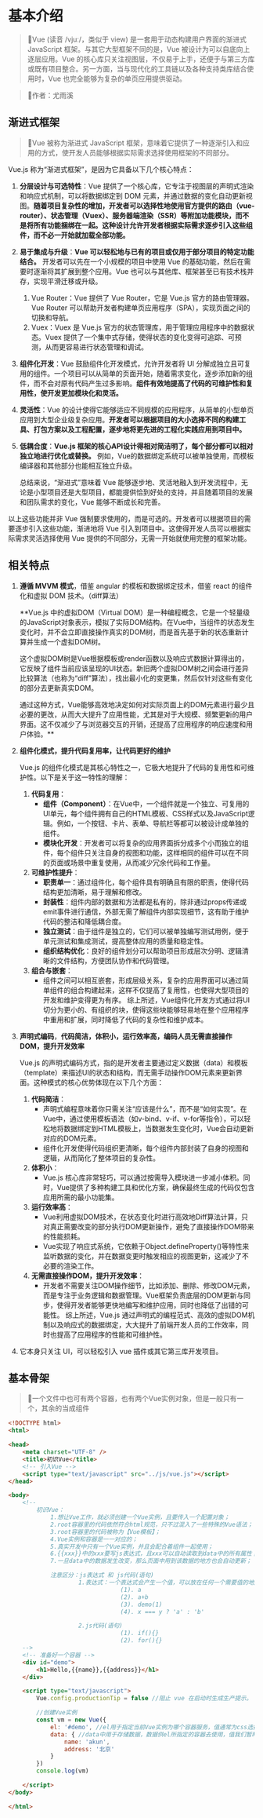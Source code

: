 # 基本介绍

<!-- ## 目录

- [渐进式框架](#渐进式框架)
- [相关特点](#相关特点)
- [基本骨架](#基本骨架) -->

> 📌Vue (读音 /vjuː/，类似于 view) 是一套用于动态构建用户界面的渐进式 JavaScript 框架。与其它大型框架不同的是，Vue 被设计为可以自底向上逐层应用。Vue 的核心库只关注视图层，不仅易于上手，还便于与第三方库或既有项目整合。另一方面，当与现代化的工具链以及各种支持类库结合使用时，Vue 也完全能够为复杂的单页应用提供驱动。

> 📌作者：尤雨溪

## 渐进式框架

> 📌Vue 被称为渐进式 JavaScript 框架，意味着它提供了一种逐渐引入和应用的方式，使开发人员能够根据实际需求选择使用框架的不同部分。

Vue.js 称为“渐进式框架”，是因为它具备以下几个核心特点：

1. **分层设计与可选特性**：Vue 提供了一个核心库，它专注于视图层的声明式渲染和响应式机制，可以将数据绑定到 DOM 元素，并通过数据的变化自动更新视图。**随着项目复杂性的增加，开发者可以选择性地使用官方提供的路由（vue-router）、状态管理（Vuex）、服务器端渲染（SSR）等附加功能模块，而不是将所有功能捆绑在一起。这种设计允许开发者根据实际需求逐步引入这些组件，而不必一开始就加载全部功能。**
2. **易于集成与升级**：**Vue 可以轻松地与已有的项目或仅用于部分项目的特定功能结合。** 开发者可以先在一个小规模的项目中使用 Vue 的基础功能，然后在需要时逐渐将其扩展到整个应用。Vue 也可以与其他库、框架甚至已有技术栈并存，实现平滑迁移或升级。
   1. Vue Router：Vue 提供了 Vue Router，它是 Vue.js 官方的路由管理器。Vue Router 可以帮助开发者构建单页应用程序（SPA），实现页面之间的切换和导航。
   2. Vuex：Vuex 是 Vue.js 官方的状态管理库，用于管理应用程序中的数据状态。Vuex 提供了一个集中式存储，使得状态的变化变得可追踪、可预测，从而更容易进行状态管理和调试。
3. **组件化开发**：Vue 鼓励组件化开发模式，允许开发者将 UI 分解成独立且可复用的组件。一个项目可以从简单的页面开始，随着需求变化，逐步添加新的组件，而不会对原有代码产生过多影响。**组件有效地提高了代码的可维护性和复用性，使开发更加模块化和灵活。**
4. **灵活性**：Vue 的设计使得它能够适应不同规模的应用程序，从简单的小型单页应用到大型企业级复杂应用。**开发者可以根据项目的大小选择不同的构建工具、打包方案以及工程配置，逐步地将更先进的工程化实践应用到项目中。**
5. **低耦合度**：**Vue.js 框架的核心API设计得相对简洁明了，每个部分都可以相对独立地进行优化或替换。** 例如，Vue的数据绑定系统可以被单独使用，而模板编译器和其他部分也能相互独立升级。

   总结来说，“渐进式”意味着 Vue 能够逐步地、灵活地融入到开发流程中，无论是小型项目还是大型项目，都能提供恰到好处的支持，并且随着项目的发展和团队需求的变化，Vue 能够不断成长和完善。

以上这些功能并非 Vue 强制要求使用的，而是可选的。开发者可以根据项目的需要逐步引入这些功能，渐进地将 Vue 引入到项目中。这使得开发人员可以根据实际需求灵活选择使用 Vue 提供的不同部分，无需一开始就使用完整的框架功能。

## 相关特点

1. **遵循 MVVM 模式**，借鉴 angular 的模板和数据绑定技术，借鉴 react 的组件化和虚拟 DOM 技术。（diff算法）

   \*\*Vue.js 中的虚拟DOM（Virtual DOM）是一种编程概念，它是一个轻量级的JavaScript对象表示，模拟了实际DOM结构。在Vue中，当组件的状态发生变化时，并不会立即直接操作真实的DOM树，而是首先基于新的状态重新计算并生成一个虚拟DOM树。

   这个虚拟DOM树是Vue根据模板或render函数以及响应式数据计算得出的，它反映了组件当前应该呈现的UI状态。新旧两个虚拟DOM树之间会进行差异比较算法（也称为“diff”算法），找出最小化的变更集，然后仅针对这些有变化的部分去更新真实DOM。

   通过这种方式，Vue能够高效地决定如何对实际页面上的DOM元素进行最少且必要的更改，从而大大提升了应用性能，尤其是对于大规模、频繁更新的用户界面。这不仅减少了与浏览器交互的开销，还提高了应用程序的响应速度和用户体验。\*\*
2. **组件化模式，提升代码复用率，让代码更好的维护**

   Vue.js 的组件化模式是其核心特性之一，它极大地提升了代码的复用性和可维护性。以下是关于这一特性的理解：
   1. **代码复用**：
      - **组件（Component）**：在Vue中，一个组件就是一个独立、可复用的UI单元，每个组件拥有自己的HTML模板、CSS样式以及JavaScript逻辑。例如，一个按钮、卡片、表单、导航栏等都可以被设计成单独的组件。
      - **模块化开发**：开发者可以将复杂的应用界面拆分成多个小而独立的组件，每个组件只关注自身的视图和功能，这样相同的组件可以在不同的页面或场景中重复使用，从而减少冗余代码和工作量。
   2. **可维护性提升**：
      - **职责单一**：通过组件化，每个组件具有明确且有限的职责，使得代码结构更加清晰，易于理解和修改。
      - **封装性**：组件内部的数据和方法都是私有的，除非通过props传递或emit事件进行通信，外部无需了解组件内部实现细节，这有助于维护代码的整洁和降低耦合度。
      - **独立测试**：由于组件是独立的，它们可以被单独编写测试用例，便于单元测试和集成测试，提高整体应用的质量和稳定性。
      - **组织结构优化**：良好的组件划分可以帮助项目形成层次分明、逻辑清晰的文件结构，方便团队协作和代码管理。
   3. **组合与嵌套**：
      - 组件之间可以相互嵌套，形成层级关系，复杂的应用界面可以通过简单组件的组合构建起来，这样不仅提高了复用性，也使得大型项目的开发和维护变得更为有序。
        综上所述，Vue组件化开发方式通过将UI切分为更小的、有组织的块，使得这些块能够轻易地在整个应用程序中重用和扩展，同时降低了代码的复杂性和维护成本。
3. **声明式编码**，**代码简洁，体积小，运行效率高，编码人员无需直接操作DOM，提升开发效率**

   Vue.js 的声明式编码方式，指的是开发者主要通过定义数据（data）和模板（template）来描述UI的状态和结构，而无需手动操作DOM元素来更新界面。这种模式的核心优势体现在以下几个方面：
   1. **代码简洁**：
      - 声明式编程意味着你只需关注“应该是什么”，而不是“如何实现”。在Vue中，通过使用模板语法（如v-bind、v-if、v-for等指令），可以轻松地将数据绑定到HTML模板上，当数据发生变化时，Vue会自动更新对应的DOM元素。
      - 组件化开发使得代码组织更清晰，每个组件内部封装了自身的视图和逻辑，从而简化了整体项目的复杂性。
   2. **体积小**：
      - Vue.js 核心库非常轻巧，可以通过按需导入模块进一步减小体积。同时，Vue提供了多种构建工具和优化方案，确保最终生成的代码仅包含应用所需的最小功能集。
   3. **运行效率高**：
      - Vue利用虚拟DOM技术，在状态变化时进行高效地Diff算法计算，只对真正需要改变的部分执行DOM更新操作，避免了直接操作DOM带来的性能损耗。
      - Vue实现了响应式系统，它依赖于Object.defineProperty()等特性来监听数据的变化，并在数据变更时触发相应的视图更新，这减少了不必要的渲染工作。
   4. **无需直接操作DOM，提升开发效率**：
      - 开发者不需要关注DOM操作细节，比如添加、删除、修改DOM元素，而是专注于业务逻辑和数据管理。Vue框架负责底层的DOM更新与同步，使得开发者能够更快地编写和维护应用，同时也降低了出错的可能性。
        综上所述，Vue.js 通过声明式的编程范式、高效的虚拟DOM机制以及响应式的数据绑定，大大提升了前端开发人员的工作效率，同时也提高了应用程序的性能和可维护性。
4. 它本身只关注 UI，可以轻松引入 vue 插件或其它第三库开发项目。

## 基本骨架

> 📌一个文件中也可有两个容器，也有两个Vue实例对象，但是一般只有一个，其余的当成组件

```html
<!DOCTYPE html>
<html>

<head>
    <meta charset="UTF-8" />
    <title>初识Vue</title>
    <!-- 引入Vue -->
    <script type="text/javascript" src="../js/vue.js"></script>
</head>

<body>
    <!--
        初识Vue：
            1.想让Vue工作，就必须创建一个Vue实例，且要传入一个配置对象；
            2.root容器里的代码依然符合html规范，只不过混入了一些特殊的Vue语法；
            3.root容器里的代码被称为【Vue模板】；
            4.Vue实例和容器是一一对应的；
            5.真实开发中只有一个Vue实例，并且会配合着组件一起使用；
            6.{{xxx}}中的xxx要写js表达式，且xxx可以自动读取到data中的所有属性；
            7.一旦data中的数据发生改变，那么页面中用到该数据的地方也会自动更新；

            注意区分：js表达式 和 js代码(语句)
                    1.表达式：一个表达式会产生一个值，可以放在任何一个需要值的地方：
                                (1). a
                                (2). a+b
                                (3). demo(1)
                                (4). x === y ? 'a' : 'b'

                    2.js代码(语句)
                                (1). if(){}
                                (2). for(){}
    -->
    <!-- 准备好一个容器 -->
    <div id="demo">
        <h1>Hello,{{name}},{{address}}</h1>
    </div>

    <script type="text/javascript">
        Vue.config.productionTip = false //阻止 vue 在启动时生成生产提示。

        //创建Vue实例
        const vm = new Vue({
            el: '#demo', //el用于指定当前Vue实例为哪个容器服务，值通常为css选择器字符串。
            data: { //data中用于存储数据，数据供el所指定的容器去使用，值我们暂时先写成一个对象。
                name: 'akun',
                address: '北京'
            }
        })
        console.log(vm)

    </script>
</body>

</html>
```
